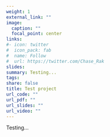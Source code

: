```yaml
---
weight: 1
external_link: ""
image:
  caption: ""
  focal_point: center
links:
#- icon: twitter
#  icon_pack: fab
#  name: Follow
#  url: https://twitter.com/Chase_Rak
slides: 
summary: Testing...
tags:
share: false
title: Test project
url_code: ""
url_pdf: ""
url_slides: ""
url_video: ""
---
```


Testing...